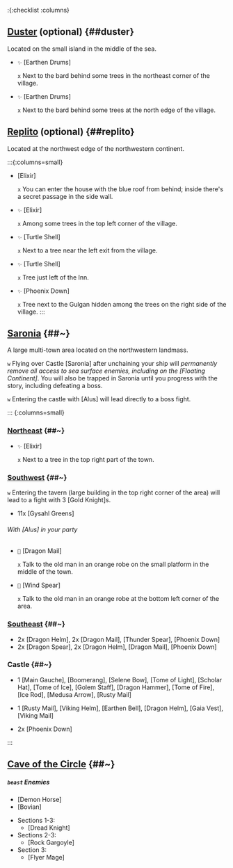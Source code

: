 :{:checklist :columns}

## [Duster](@~) (optional) {##duster}

Located on the small island in the middle of the sea.

* `✨` [Earthen Drums]

  `x` Next to the bard behind some trees in the northeast corner of the village.
* `✨` [Earthen Drums]

  `x` Next to the bard behind some trees at the north edge of the village.


## [Replito](@~) (optional) {##replito}

Located at the northwest edge of the northwestern continent.

:::{:columns=small}

* [Elixir]

  `x` You can enter the house with the blue roof from behind; inside there's a secret passage in the side wall.
* `✨` [Elixir]

  `x` Among some trees in the top left corner of the village.
* `✨` [Turtle Shell]

  `x` Next to a tree near the left exit from the village.
* `✨` [Turtle Shell]

  `x` Tree just left of the Inn.
* `✨` [Phoenix Down]

  `x` Tree next to the Gulgan hidden among the trees on the right side of the village.
:::



## [Saronia](@~) {##~}

A large multi-town area located on the northwestern landmass.

`w` Flying over Castle [Saronia] after unchaining your ship will *permanently remove all access to sea surface enemies, including on the [Floating Continent]*. You will also be trapped in Saronia until you progress with the story, including defeating a boss.

`w` Entering the castle with [Alus] will lead directly to a boss fight.

::: {:columns=small}
### [Northeast](Saronia#Northeastern_Saronia) {##~}

* `✨` [Elixir]

  `x` Next to a tree in the top right part of the town.


### [Southwest](Saronia#Southwestern_Saronia) {##~}

`w` Entering the tavern (large building in the top right corner of the area) will lead to a fight with 3 [Gold Knight]s.

* 11x [Gysahl Greens]

###### With [Alus] in your party
* `💬` [Dragon Mail]

  `x` Talk to the old man in an orange robe on the small platform in the middle of the town.

* `💬` [Wind Spear]

  `x` Talk to the old man in an orange robe at the bottom left corner of the area.

### [Southeast](Saronia#Southeastern_Saronia) {##~}

* 2x [Dragon Helm], 2x [Dragon Mail], [Thunder Spear], [Phoenix Down]
* 2x [Dragon Spear], 2x [Dragon Helm], [Dragon Mail], [Phoenix Down]

### Castle {##~}

* 1 [Main Gauche], [Boomerang], [Selene Bow], [Tome of Light], [Scholar Hat], [Tome of Ice], [Golem Staff], [Dragon Hammer], [Tome of Fire], [Ice Rod], [Medusa Arrow], [Rusty Mail]

* 1 [Rusty Mail], [Viking Helm], [Earthen Bell], [Dragon Helm], [Gaia Vest], [Viking Mail]

* 2x [Phoenix Down]

:::




## [Cave of the Circle](@~) {##~}

##### `beast` Enemies
* [Demon Horse]
* [Bovian]
- Sections 1-3:
  * [Dread Knight]
- Sections 2-3:
  * [Rock Gargoyle]
- Section 3:
  * [Flyer Mage]